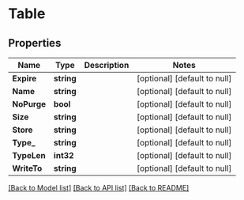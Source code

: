 # Table

## Properties
Name | Type | Description | Notes
------------ | ------------- | ------------- | -------------
**Expire** | **string** |  | [optional] [default to null]
**Name** | **string** |  | [optional] [default to null]
**NoPurge** | **bool** |  | [optional] [default to null]
**Size** | **string** |  | [optional] [default to null]
**Store** | **string** |  | [optional] [default to null]
**Type_** | **string** |  | [optional] [default to null]
**TypeLen** | **int32** |  | [optional] [default to null]
**WriteTo** | **string** |  | [optional] [default to null]

[[Back to Model list]](../README.md#documentation-for-models) [[Back to API list]](../README.md#documentation-for-api-endpoints) [[Back to README]](../README.md)


